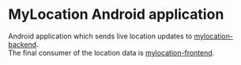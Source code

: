 # MyLocation Android application

Android application which sends live location updates to [mylocation-backend](https://github.com/VictorGil/mylocation-backend).<br />
The final consumer of the location data is [mylocation-frontend](https://github.com/VictorGil/mylocation-frontend).<br />

